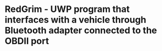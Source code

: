 # RedGrim - UWP program that interfaces with a vehicle through Bluetooth adapter connected to the OBDII port
